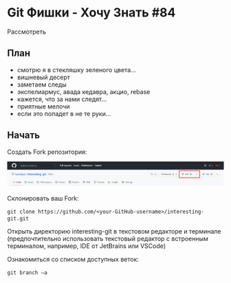 # Git Фишки - Хочу Знать #84

Рассмотреть

## План

- смотрю я в стекляшку зеленого цвета...
- вишневый десерт
- заметаем следы
- экспелиармус, авада кедавра, акцио, rebase
- кажется, что за нами следят...
- приятные мелочи
- если это попадет в не те руки...

## Начать

Создать Fork репозитория:

<img width="900" src="assets/images/fork.png"/>

Склонировать ваш Fork:

```
git clone https://github.com/<your-GitHub-username>/interesting-git.git
```

Открыть директорию interesting-git в текстовом редакторе и терминале 
(предпочтительно использовать текстовый редактор с встроенным терминалом, например, IDE от JetBrains или VSCode)

Ознакомиться со списком доступных веток:

```
git branch –a
```
